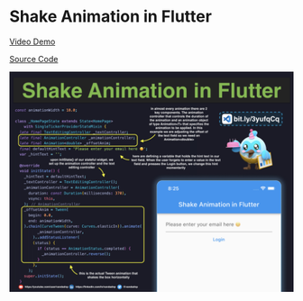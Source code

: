 # Shake Animation in Flutter

[Video Demo](https://youtu.be/saENmhvugSo)

[Source Code](shake-animation-in-flutter.dart)

![](shake-animation-in-flutter.jpg)
